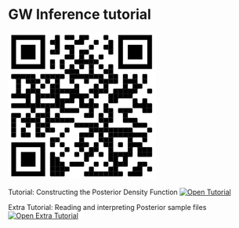 # GW Inference tutorial

![QR code](GWPE_HERAEUS.png)

Tutorial: Constructing the Posterior Density Function
[![Open Tutorial](https://colab.research.google.com/assets/colab-badge.svg)](https://colab.research.google.com/github/astrophysicsvivien/GWPEtutorial/blob/main/GWPE.ipynb)

Extra Tutorial: Reading and interpreting Posterior sample files
[![Open Extra Tutorial](https://colab.research.google.com/assets/colab-badge.svg)](https://colab.research.google.com/github/astrophysicsvivien/GWPEtutorial/blob/main/O3bPEDataReleaseNotebook.ipynb)
